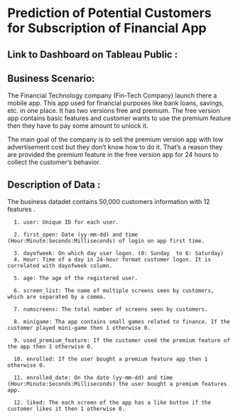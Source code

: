 # Prediction of Potential Customers for Subscription of Financial App
## Link to Dashboard on Tableau Public :
      

## Business Scenario: 
  The Financial Technology company (Fin-Tech Company) launch there a mobile app. This app used for financial purposes like bank loans, savings, etc. in one place. It has two versions free and premium. The free version app contains basic features and customer wants to use the premium feature then they have to pay some amount to unlock it.
  
  The main goal of the company is to sell the premium version app with low advertisement cost but they don’t know how to do it. That’s a reason they are provided the premium feature in the free version app for 24 hours to collect the customer’s behavior.
  
## Description of Data : 
  The business datadet contains 50,000 customers information with 12 features .
      
      1. user: Unique ID for each user.

      2. first_open: Date (yy-mm-dd) and time (Hour:Minute:Seconds:Milliseconds) of login on app first time.
      
      3. dayofweek: On which day user logon. (0: Sunday  to 6: Saturday)
      4. Hour: Time of a day in 24-hour format customer logon. It is correlated with dayofweek column.
      
      5. age: The age of the registered user.

      6. screen_list: The name of multiple screens seen by customers, which are separated by a comma.

      7. numscreens: The total number of screens seen by customers.

      8. minigame: Tha app contains small games related to finance. If the customer played mini-game then 1 otherwise 0.

      9. used_premium_feature: If the customer used the premium feature of the app then 1 otherwise 0.

      10. enrolled: If the user bought a premium feature app then 1 otherwise 0.

      11. enrolled_date: On the date (yy-mm-dd) and time (Hour:Minute:Seconds:Milliseconds) the user bought a premium features app.

      12. liked: The each screen of the app has a like button if the customer likes it then 1 otherwise 0.
